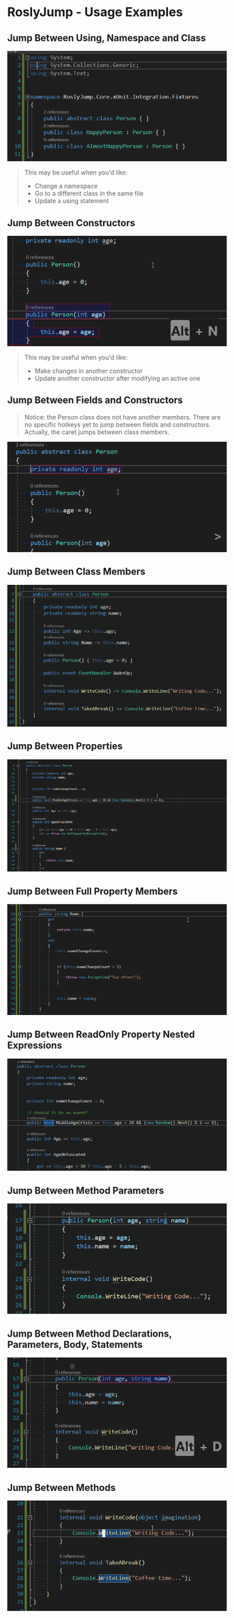# RoslyJump - Usage Examples

## Jump Between Using, Namespace and Class

![Example - Jump Between Using, Namespace and Class](./docs/images/usage-examples/example-jump-between-using-namespace-class.gif)

> This may be useful when you'd like:
>
> - Change a namespace
> - Go to a different class in the same file
> - Update a using statement

## Jump Between Constructors

![Jump Between Constructors](./docs/images/usage-examples/example-jump-between-ctors.gif)

> This may be useful when you'd like:
>
> - Make changes in another constructor
> - Update another constructor after modifying an active one

## Jump Between Fields and Constructors

> Notice: the Person class does not have another members.
> There are no specific hotkeys yet to jump between fields and constructors.
> Actually, the caret jumps between class members.

![Jump Between Fields and Constructors](./docs/images/usage-examples/example-jump-between-field-and-ctor.gif)

## Jump Between Class Members

![Jump Between Class Members](./docs/images/usage-examples/jump-between-class-members.gif)

## Jump Between Properties

![Jump Between Properties](./docs/images/usage-examples/example-jump-between-properties.gif)

## Jump Between Full Property Members

![Jump Between Property Members](./docs/images/usage-examples/example-jump-between-property-members.gif)

## Jump Between ReadOnly Property Nested Expressions

![Jump Between ReadOnly Property Nested Expressions](./docs/images/usage-examples/example-jump-between-readonly-prop-nested-expression.gif)

## Jump Between Method Parameters

![Jump Between Method Parameters](./docs/images/usage-examples/example-jump-between-method-params.gif)

## Jump Between Method Declarations, Parameters, Body, Statements

![Jump Between Method Declaration, Parameters, Body, Statements](./docs/images/usage-examples/example-jump-between-method-members.gif)

## Jump Between Methods

![Jump Between Methods](./docs/images/usage-examples/jump-between-methods.gif)
